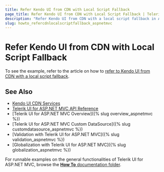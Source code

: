 ```yaml
---
title: Refer Kendo UI from CDN with Local Script Fallback
page_title: Refer Kendo UI from CDN with Local Script Fallback | Telerik UI for ASP.NET MVC
description: "Refer Kendo UI from CDN with a local script fallback in ASP.NET MVC applications."
slug: howto_refercdnlocalscriptfallback_aspnetmvc
---
```


# Refer Kendo UI from CDN with Local Script Fallback

To see the example, refer to the article on how to [refer to Kendo UI from CDN with a local script fallback](http://docs.telerik.com/kendo-ui/intro/installation/cdn-service).

## See Also

* [Kendo UI CDN Services](http://docs.telerik.com/kendo-ui/intro/installation/cdn-service)
* [Telerik UI for ASP.NET MVC API Reference](http://docs.telerik.com/kendo-ui/api/Kendo.Mvc/AggregateFunction)
* [Telerik UI for ASP.NET MVC Overview]({% slug overview_aspnetmvc %})
* [Telerik UI for ASP.NET MVC Custom DataSource]({% slug customdatasource_aspnetmvc %})
* [Validation with Telerik UI for ASP.NET MVC]({% slug validation_aspnetmvc %})
* [Globalization with Telerik UI for ASP.NET MVC]({% slug globalization_aspnetmvc %})

For runnable examples on the general functionalities of Telerik UI for ASP.NET MVC, browse the [**How To** documentation folder](/how-to/).
